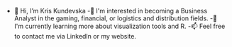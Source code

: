 - 👋 Hi, I’m Kris Kundevska
-👀 I'm interested in becoming a Business Analyst in the gaming, financial, or logistics and distribution fields.
-🌱 I'm currently learning more about visualization tools and R.
-📫 Feel free to contact me via LinkedIn or my website.
<!---
KrisKundevska/KrisKundevska is a ✨ special ✨ repository because its `README.md` (this file) appears on your GitHub profile.
You can click the Preview link to take a look at your changes.
--->
